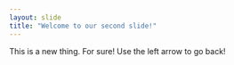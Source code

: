 ```yaml
---
layout: slide
title: "Welcome to our second slide!"
---
```

This is a new thing. For sure!
Use the left arrow to go back!
